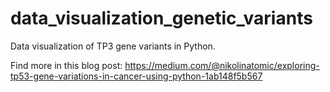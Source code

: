 # data_visualization_genetic_variants

Data visualization of TP3 gene variants in Python.


Find more in this blog post: https://medium.com/@nikolinatomic/exploring-tp53-gene-variations-in-cancer-using-python-1ab148f5b567
